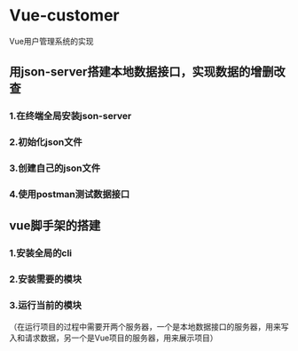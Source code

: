# Vue-customer
Vue用户管理系统的实现

## 用json-server搭建本地数据接口，实现数据的增删改查
### 1.在终端全局安装json-server
### 2.初始化json文件
### 3.创建自己的json文件
### 4.使用postman测试数据接口
## vue脚手架的搭建
### 1.安装全局的cli
### 2.安装需要的模块
### 3.运行当前的模块
（在运行项目的过程中需要开两个服务器，一个是本地数据接口的服务器，用来写入和请求数据，另一个是Vue项目的服务器，用来展示项目）

